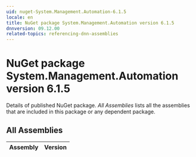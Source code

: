 ```yaml
---
uid: nuget-System.Management.Automation-6.1.5
locale: en
title: NuGet package System.Management.Automation version 6.1.5
dnnversion: 09.12.00
related-topics: referencing-dnn-assemblies
---
```


# NuGet package System.Management.Automation version 6.1.5
Details of published NuGet package.
*All Assemblies* lists all the assemblies that are included in this package or any dependent package.

## All Assemblies

|Assembly|Version|
|---|---|

